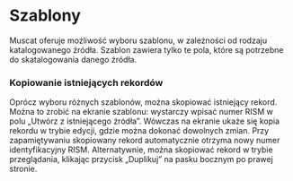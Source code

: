 # Szablony

Muscat oferuje możliwość wyboru szablonu, w zależności od rodzaju katalogowanego źródła. Szablon zawiera tylko te pola, które są potrzebne do skatalogowania danego źródła.

### Kopiowanie istniejących rekordów  

Oprócz wyboru różnych szablonów, można skopiować istniejący rekord. Można to zrobić na ekranie szablonu: wystarczy wpisać numer RISM w polu&nbsp;„Utwórz z istniejącego źródła”. Wówczas na ekranie ukaże się kopia rekordu w trybie edycji, gdzie można dokonać dowolnych zmian. Przy zapamiętywaniu skopiowany rekord automatycznie otrzyma nowy numer identyfikacyjny RISM. Alternatywnie, można skopiować rekord w trybie przeglądania, klikając przycisk&nbsp;„Duplikuj”&nbsp;na pasku bocznym po prawej stronie.